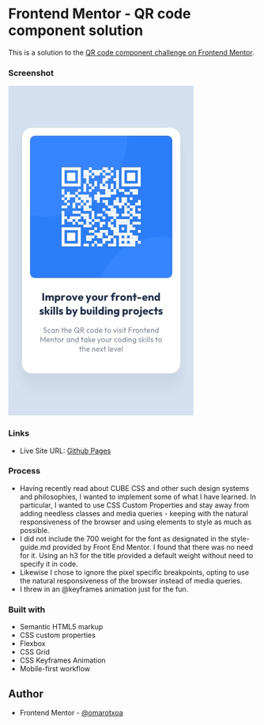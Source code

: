 # Frontend Mentor - QR code component solution

This is a solution to the [QR code component challenge on Frontend Mentor](https://www.frontendmentor.io/challenges/qr-code-component-iux_sIO_H).  

### Screenshot

![](./design/mobile-design.jpg)

### Links
- Live Site URL: [Github Pages](https://your-live-site-url.com)

### Process
-  Having recently read about CUBE CSS and other such design systems and philosophies, I wanted to implement some of what I have learned. In particular, I wanted to use CSS Custom Properties and stay away from adding needless classes and media queries - keeping with the natural responsiveness of the browser and using elements to style as much as possible. 
- I did not include the 700 weight for the font as designated in the style-guide.md provided by Front End Mentor. I found that there was no need for it. Using an h3 for the title provided a default weight without need to specify it in code. 
- Likewise I chose to ignore the pixel specific breakpoints, opting to use the natural responsiveness of the browser instead of media queries.
- I threw in an @keyframes animation just for the fun. 

### Built with

- Semantic HTML5 markup
- CSS custom properties
- Flexbox
- CSS Grid
- CSS Keyframes Animation
- Mobile-first workflow

## Author
- Frontend Mentor - [@omarotxoa](https://www.frontendmentor.io/profile/omarotxoa)
